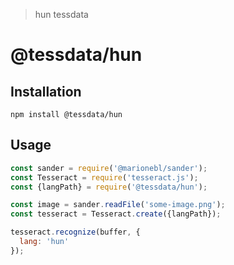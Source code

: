 > hun tessdata

# @tessdata/hun

## Installation

```
npm install @tessdata/hun
```

## Usage

```js
const sander = require('@marionebl/sander');
const Tesseract = require('tesseract.js');
const {langPath} = require('@tessdata/hun');

const image = sander.readFile('some-image.png');
const tesseract = Tesseract.create({langPath});

tesseract.recognize(buffer, {
  lang: 'hun'
});
```
